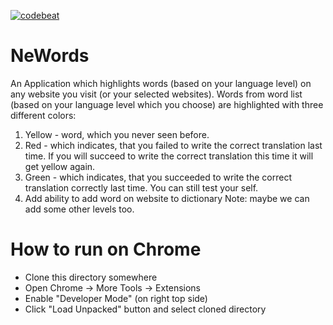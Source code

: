 [![codebeat](https://codebeat.co/badges/6eb4d97c-36f9-4b91-906f-ae4a8b38af30)](https://codebeat.co/projects/github-com-psixs-neword-master)
# NeWords
An Application which highlights words (based on your language level) on any website you visit (or your selected websites).
Words from word list (based on your language level which you choose) are highlighted with three different colors:
1. Yellow - word, which you never seen before.
2. Red - which indicates, that you failed to write the correct translation last time. If you will succeed to write the correct translation this time it will get yellow again. 
3. Green - which indicates, that you succeeded to write the correct translation correctly last time. You can still test your self.
4. Add ability to add word on website to dictionary 
Note: maybe we can add some other levels too.

# How to run on Chrome
* Clone this directory somewhere
* Open Chrome -> More Tools -> Extensions
* Enable "Developer Mode" (on right top side)
* Click "Load Unpacked" button and select cloned directory


